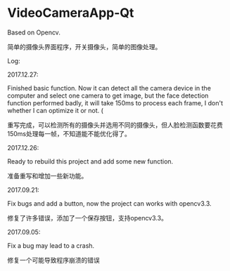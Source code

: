 # VideoCameraApp-Qt

Based on Opencv.

简单的摄像头界面程序，开关摄像头，简单的图像处理。

Log:

2017.12.27:     

Finished basic function. Now it can detect all the camera device in the computer and select one camera to get image, but the face detection function performed badly, it will take 150ms to process each frame, I don't whether I can optimize it or not.  (            

重写完成，可以检测所有的摄像头并选用不同的摄像头，但人脸检测函数要花费150ms处理每一帧，不知道能不能优化得了。      

2017.12.26:     

Ready to rebuild this project and add some new function.       

准备重写和增加一些新功能。     

2017.09.21:     
 
Fix bugs and add a button, now the project can works with opencv3.3.           

修复了许多错误，添加了一个保存按钮，支持opencv3.3。               


2017.09.05:      

Fix a bug may lead to a crash.          

修复一个可能导致程序崩溃的错误              

